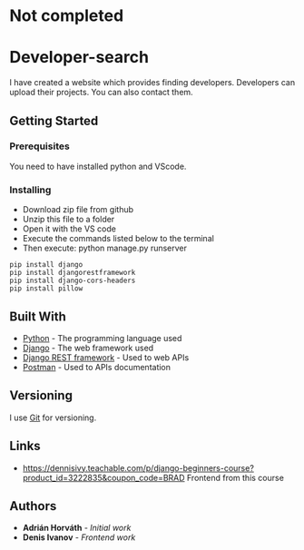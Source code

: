 # Not completed
# Developer-search

I have created a website which provides finding developers. Developers can upload their projects. You can also contact them.
## Getting Started


### Prerequisites

You need to have installed python and VScode.


### Installing

* Download zip file from github
* Unzip this file to a folder
* Open it with the VS code
* Execute the commands listed below to the terminal
* Then execute: python manage.py runserver


```
pip install django
pip install djangorestframework
pip install django-cors-headers
pip install pillow

```



## Built With

* [Python](https://www.python.org/) - The programming language used
* [Django](https://docs.djangoproject.com) - The web framework used
* [Django REST framework](https://www.django-rest-framework.org/) - Used to web APIs
* [Postman](https://www.postman.com/) - Used to APIs documentation


## Versioning

I use [Git](https://git-scm.com/) for versioning.

## Links

* https://dennisivy.teachable.com/p/django-beginners-course?product_id=3222835&coupon_code=BRAD Frontend from this course    

## Authors

* **Adrián Horváth** - *Initial work* 
* **Denis Ivanov** - *Frontend work*
